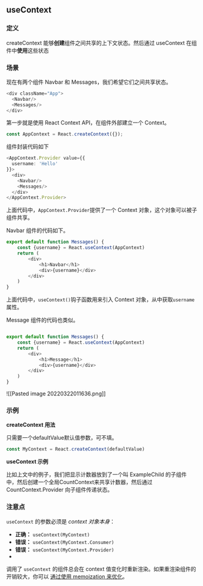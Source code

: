 ## useContext

### 定义

createContext 能够**创建**组件之间共享的上下文状态。然后通过 useContext 在组件中**使用**这些状态

### 场景

现在有两个组件 Navbar 和 Messages，我们希望它们之间共享状态。

```typescript
<div className="App">
  <Navbar/>
  <Messages/>
</div>
```

第一步就是使用 React Context API，在组件外部建立一个 Context。

```typescript
const AppContext = React.createContext({});
```

组件封装代码如下

```typescript
<AppContext.Provider value={{
  username: 'Hello'
}}>
  <div>
    <Navbar/>
    <Messages/>
  </div>
</AppContext.Provider>
```

上面代码中，`AppContext.Provider`提供了一个 Context 对象，这个对象可以被子组件共享。

Navbar 组件的代码如下。

```typescript
export default function Messages() {
	const {username} = React.useContext(AppContext)
	return (
		<div>
			<h1>Navbar</h1>
			<div>{username}</div>
		</div>
	)
}
```

上面代码中，`useContext()`钩子函数用来引入 Context 对象，从中获取`username`属性。

Message 组件的代码也类似。

```typescript

export default function Messages() {
	const {username} = React.useContext(AppContext)
	return (
		<div>
			<h1>Message</h1>
			<div>{username}</div>
		</div>
	)
}
```

![[Pasted image 20220322011636.png]]

### 示例

**createContext 用法**

只需要一个defaultValue默认值参数，可不填。

```typescript
const MyContext = React.createContext(defaultValue)
```

**useContext 示例**

比如上文中的例子，我们把显示计数器放到了一个叫 ExampleChild 的子组件中，然后创建一个全局CountContext来共享计数器，然后通过 CountContext.Provider 向子组件传递状态。

### 注意点

`useContext` 的参数必须是 _context 对象本身_：

-   **正确：** `useContext(MyContext)`
-   **错误：** `useContext(MyContext.Consumer)`
-   **错误：** `useContext(MyContext.Provider)`
- 
调用了 `useContext` 的组件总会在 context 值变化时重新渲染。如果重渲染组件的开销较大，你可以 [通过使用 memoization 来优化](https://github.com/facebook/react/issues/15156#issuecomment-474590693)。
